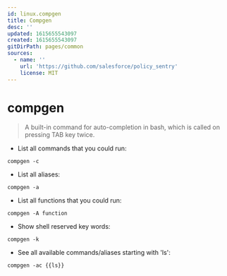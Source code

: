 ```yaml
---
id: linux.compgen
title: Compgen
desc: ''
updated: 1615655543097
created: 1615655543097
gitDirPath: pages/common
sources:
  - name: ''
    url: 'https://github.com/salesforce/policy_sentry'
    license: MIT
---
```

# compgen

> A built-in command for auto-completion in bash, which is called on pressing TAB key twice.

- List all commands that you could run:

`compgen -c`

- List all aliases:

`compgen -a`

- List all functions that you could run:

`compgen -A function`

- Show shell reserved key words:

`compgen -k`

- See all available commands/aliases starting with 'ls':

`compgen -ac {{ls}}`

